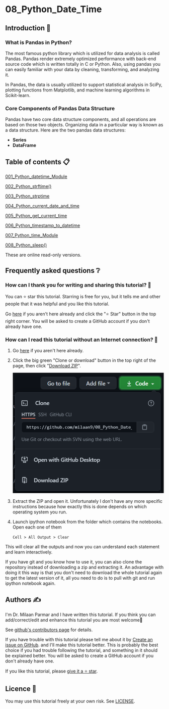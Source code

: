 # 08_Python_Date_Time


## Introduction 👋

### What is Pandas in Python?
The most famous python library which is utilized for data analysis is called Pandas. Pandas render extremely optimized performance with back-end source code which is written totally in C or Python. Also, using pandas you can easily familiar with your data by cleaning, transforming, and analyzing it.

In Pandas, the data is usually utilized to support statistical analysis in SciPy, plotting functions from Matplotlib, and machine learning algorithms in Scikit-learn.

### Core Components of Pandas Data Structure
Pandas have two core data structure components, and all operations are based on those two objects. Organizing data in a particular way is known as a data structure. Here are the two pandas data structures:

* **Series**
* **DataFrame**


## Table of contents 📋


[001_Python_datetime_Module](https://github.com/milaan9/08_Python_Date_Time_Module/blob/main/001_Python_datetime_Module.ipynb)


[002_Python_strftime()](https://github.com/milaan9/08_Python_Date_Time_Module/blob/main/002_Python_strftime().ipynb)


[003_Python_strptime](https://github.com/milaan9/08_Python_Date_Time_Module/blob/main/003_Python_strptime.ipynb)


[004_Python_current_date_and_time](https://github.com/milaan9/08_Python_Date_Time_Module/blob/main/004_Python_current_date_and_time.ipynb)


[005_Python_get_current_time](https://github.com/milaan9/08_Python_Date_Time_Module/blob/main/005_Python_get_current_time.ipynb)


[006_Python_timestamp_to_datetime](https://github.com/milaan9/08_Python_Date_Time_Module/blob/main/006_Python_timestamp_to_datetime.ipynb)


[007_Python_time_Module](https://github.com/milaan9/08_Python_Date_Time_Module/blob/main/007_Python_time_Module.ipynb)


[008_Python_sleep()](https://github.com/milaan9/08_Python_Date_Time_Module/blob/main/008_Python_sleep().ipynb)


These are online read-only versions.


## Frequently asked questions ❔

### How can I thank you for writing and sharing this tutorial? 🌷

You can ⭐ star this tutorial. Starring is free for you, but it tells me and other people that it was helpful and you like this tutorial.

Go [here](https://github.com/milaan9/08_Python_Date_Time_Module) if you aren't here already and click the "⭐ Star" button in the top right corner. You will be asked to create a GitHub account if you don't already have one.

### How can I read this tutorial without an Internet connection? 🤔

1. Go [here](https://github.com/milaan9/08_Python_Date_Time_Module) if you aren't here already.
    
2. Click the big green "Clone or download" button in the top right of the page, then click "[Download ZIP](https://github.com/milaan9/08_Python_Date_Time_Module/archive/refs/heads/main.zip)".

    ![Download ZIP](img/dnld_rep.png)

3. Extract the ZIP and open it. Unfortunately I don't have any more specific instructions because how exactly this is done depends on which operating system you run.
    
4. Launch ipython notebook from the folder which contains the notebooks. Open each one of them
  
    `Cell > All Output > Clear`
    
This will clear all the outputs and now you can understand each statement and learn interactively.

If you have git and you know how to use it, you can also clone the repository instead of downloading a zip and extracting it. An advantage with doing it this way is that you don't need to download the whole tutorial again to get the latest version of it, all you need to do is to pull with git and run ipython notebook again.


## Authors ✍️

I'm Dr. Milaan Parmar and I have written this tutorial. If you think you can add/correct/edit and enhance this tutorial you are most welcome🙏

See [github's contributors page](https://github.com/milaan9/08_Python_Date_Time_Module/graphs/contributors) for details.

If you have trouble with this tutorial please tell me about it by [Create an issue on GitHub](https://github.com/milaan9/10_Python_Pandas_Module/issues/new). and I'll make this tutorial better. This is probably the best choice if you had trouble following the tutorial, and something in it should be explained better. You will be asked to create a GitHub account if you don't already have one.

If you like this tutorial, please [give it a ⭐ star](https://github.com/milaan9/08_Python_Date_Time_Module).


## Licence 📜

You may use this tutorial freely at your own risk. See [LICENSE](./LICENSE).

